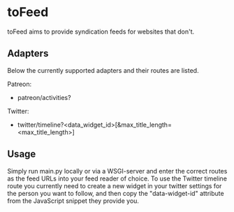 toFeed
======
toFeed aims to provide syndication feeds for websites that don't.


Adapters
--------
Below the currently supported adapters and their routes are listed.


Patreon:

  - patreon/activities?<username>


Twitter:

  - twitter/timeline?<data_widget_id>\[&max_title_length=\<max_title_length\>\]


Usage
-----
Simply run main.py locally or via a WSGI-server and enter the correct routes
as the feed URLs into your feed reader of choice. To use the Twitter timeline
route you currently need to create a new widget in your twitter settings for
the person you want to follow, and then copy the "data-widget-id" attribute
from the JavaScript snippet they provide you.
